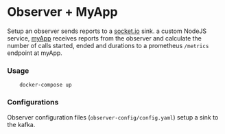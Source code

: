 
Observer + MyApp
===

Setup an observer sends reports to a [socket.io](http://socket.io) sink.
a custom NodeJS service, [myApp](myapp/) receives reports from the observer 
and calculate the number of calls started, ended and durations to a prometheus 
`/metrics` endpoint at myApp.

### Usage

```shell
    docker-compose up 
```


### Configurations

Observer configuration files (`observer-config/config.yaml`) setup a sink to the kafka.
